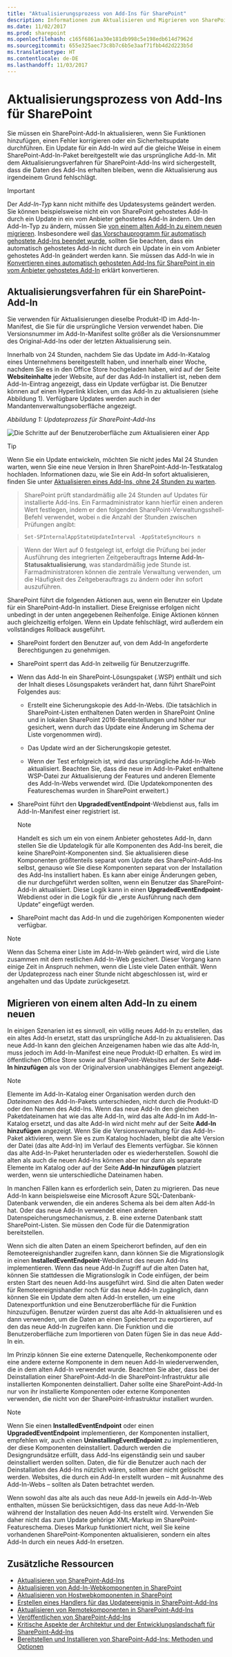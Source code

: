 ```yaml
---
title: "Aktualisierungsprozess von Add-Ins für SharePoint"
description: Informationen zum Aktualisieren und Migrieren von SharePoint-Add-Ins.
ms.date: 11/02/2017
ms.prod: sharepoint
ms.openlocfilehash: c165f6861aa30e181db998c5e198edb614d7962d
ms.sourcegitcommit: 655e325aec73c8b7c6b5e3aaf71fbb4d2d223b5d
ms.translationtype: HT
ms.contentlocale: de-DE
ms.lasthandoff: 11/03/2017
---
```

# <a name="sharepoint-add-ins-update-process"></a>Aktualisierungsprozess von Add-Ins für SharePoint

Sie müssen ein SharePoint-Add-In aktualisieren, wenn Sie Funktionen hinzufügen, einen Fehler korrigieren oder ein Sicherheitsupdate durchführen. Ein Update für ein Add-In wird auf die gleiche Weise in einem SharePoint-Add-In-Paket bereitgestellt wie das ursprüngliche Add-In. Mit dem Aktualisierungsverfahren für SharePoint-Add-Ins wird sichergestellt, dass die Daten des Add-Ins erhalten bleiben, wenn die Aktualisierung aus irgendeinem Grund fehlschlägt.
 
> [!IMPORTANT]
> Der *Add-In-Typ* kann nicht mithilfe des Updatesystems geändert werden. Sie können beispielsweise nicht ein von SharePoint gehostetes Add-In durch ein Update in ein vom Anbieter gehostetes Add-In ändern. Um den Add-In-Typ zu ändern, müssen Sie [von einem alten Add-In zu einem neuen migrieren](#Major). Insbesondere weil [das Vorschauprogramm für automatisch gehostete Add-Ins beendet wurde](http://blogs.office.com/2014/05/16/update-on-autohosted-apps-preview-program/), sollten Sie beachten, dass ein automatisch gehostetes Add-In nicht durch ein Update in ein vom Anbieter gehostetes Add-In geändert werden kann. Sie müssen das Add-In wie in [Konvertieren eines automatisch gehosteten Add-Ins für SharePoint in ein vom Anbieter gehostetes Add-In](convert-an-autohosted-sharepoint-add-in-to-a-provider-hosted-add-in.md) erklärt konvertieren.

<a name="Minor"> </a>
## <a name="update-process-for-a-sharepoint-add-in"></a>Aktualisierungsverfahren für ein SharePoint-Add-In

Sie verwenden für Aktualisierungen dieselbe Produkt-ID im Add-In-Manifest, die Sie für die ursprüngliche Version verwendet haben. Die Versionsnummer im Add-In-Manifest sollte größer als die Versionsnummer des Original-Add-Ins oder der letzten Aktualisierung sein.

Innerhalb von 24 Stunden, nachdem Sie das Update im Add-In-Katalog eines Unternehmens bereitgestellt haben, und innerhalb einer Woche, nachdem Sie es in den Office Store hochgeladen haben, wird auf der Seite **Websiteinhalte** jeder Website, auf der das Add-In installiert ist, neben dem Add-In-Eintrag angezeigt, dass ein Update verfügbar ist. Die Benutzer können auf einen Hyperlink klicken, um das Add-In zu aktualisieren (siehe Abbildung 1). Verfügbare Updates werden auch in der Mandantenverwaltungsoberfläche angezeigt.

*Abbildung 1: Updateprozess für SharePoint-Add-Ins*

![Die Schritte auf der Benutzeroberfläche zum Aktualisieren einer App](../images/UpdatingApp_AppTileUpdateNotice.png)

> [!TIP]
> Wenn Sie ein Update entwickeln, möchten Sie nicht jedes Mal 24 Stunden warten, wenn Sie eine neue Version in Ihren SharePoint-Add-In-Testkatalog hochladen. Informationen dazu, wie Sie ein Add-In sofort aktualisieren, finden Sie unter [Aktualisieren eines Add-Ins, ohne 24 Stunden zu warten](update-sharepoint-add-ins.md#ImmediateUpdateNotice). 

> SharePoint prüft standardmäßig alle 24 Stunden auf Updates für installierte Add-Ins. Ein Farmadministrator kann hierfür einen anderen Wert festlegen, indem er den folgenden SharePoint-Verwaltungsshell-Befehl verwendet, wobei `n` die Anzahl der Stunden zwischen Prüfungen angibt: 

> `Set-SPInternalAppStateUpdateInterval -AppStateSyncHours n` 

> Wenn der Wert auf 0 festgelegt ist, erfolgt die Prüfung bei jeder Ausführung des integrierten Zeitgeberauftrags **Interne Add-In-Statusaktualisierung**, was standardmäßig jede Stunde ist. Farmadministratoren können die zentrale Verwaltung verwenden, um die Häufigkeit des Zeitgeberauftrags zu ändern oder ihn sofort auszuführen.

SharePoint führt die folgenden Aktionen aus, wenn ein Benutzer ein Update für ein SharePoint-Add-In installiert. Diese Ereignisse erfolgen nicht unbedingt in der unten angegebenen Reihenfolge. Einige Aktionen können auch gleichzeitig erfolgen. Wenn ein Update fehlschlägt, wird außerdem ein vollständiges Rollback ausgeführt.

- SharePoint fordert den Benutzer auf, von dem Add-In angeforderte Berechtigungen zu genehmigen.

- SharePoint sperrt das Add-In zeitweilig für Benutzerzugriffe.

- Wenn das Add-In ein SharePoint-Lösungspaket (.WSP) enthält und sich der Inhalt dieses Lösungspakets verändert hat, dann führt SharePoint Folgendes aus:
    
   - Erstellt eine Sicherungskopie des Add-In-Webs. (Die tatsächlich in SharePoint-Listen enthaltenen Daten werden in SharePoint Online und in lokalen SharePoint 2016-Bereitstellungen und höher nur gesichert, wenn durch das Update eine Änderung im Schema der Liste vorgenommen wird).

   - Das Update wird an der Sicherungskopie getestet.

   - Wenn der Test erfolgreich ist, wird das ursprüngliche Add-In-Web aktualisiert. Beachten Sie, dass die neue im Add-In-Paket enthaltene WSP-Datei zur Aktualisierung der Features und anderen Elemente des Add-In-Webs verwendet wird. (Die Updatekomponenten des Featureschemas wurden in SharePoint erweitert.)

- SharePoint führt den **UpgradedEventEndpoint**-Webdienst aus, falls im Add-In-Manifest einer registriert ist.
    
   > [!NOTE]
   > Handelt es sich um ein von einem Anbieter gehostetes Add-In, dann stellen Sie die Updatelogik für alle Komponenten des Add-Ins bereit, die keine SharePoint-Komponenten sind. Sie aktualisieren diese Komponenten größtenteils separat vom Update des SharePoint-Add-Ins selbst, genauso wie Sie diese Komponenten separat von der Installation des Add-Ins installiert haben. Es kann aber einige Änderungen geben, die nur durchgeführt werden sollten, wenn ein Benutzer das SharePoint-Add-In aktualisiert. Diese Logik kann in einen **UpgradedEventEndpoint**-Webdienst oder in die Logik für die „erste Ausführung nach dem Update“ eingefügt werden.

- SharePoint macht das Add-In und die zugehörigen Komponenten wieder verfügbar.

> [!NOTE]
> Wenn das Schema einer Liste im Add-In-Web geändert wird, wird die Liste zusammen mit dem restlichen Add-In-Web gesichert. Dieser Vorgang kann einige Zeit in Anspruch nehmen, wenn die Liste viele Daten enthält. Wenn der Updateprozess nach einer Stunde nicht abgeschlossen ist, wird er angehalten und das Update zurückgesetzt.

<a name="Major"> </a>
## <a name="migrating-from-an-old-add-in-to-a-new-one"></a>Migrieren von einem alten Add-In zu einem neuen

In einigen Szenarien ist es sinnvoll, ein völlig neues Add-In zu erstellen, das ein altes Add-In ersetzt, statt das ursprüngliche Add-In zu aktualisieren. Das neue Add-In kann den gleichen Anzeigenamen haben wie das alte Add-In, muss jedoch im Add-In-Manifest eine neue Produkt-ID erhalten. Es wird im öffentlichen Office Store sowie auf SharePoint-Websites auf der Seite **Add-In hinzufügen** als von der Originalversion unabhängiges Element angezeigt.
 
> [!NOTE]
> Elemente im Add-In-Katalog einer Organisation werden durch den *Dateinamen* des Add-In-Pakets unterschieden, nicht durch die Produkt-ID oder den Namen des Add-Ins. Wenn das neue Add-In den gleichen Paketdateinamen hat wie das alte Add-In, wird das alte Add-In im Add-In-Katalog ersetzt, und das alte Add-In wird nicht mehr auf der Seite **Add-In hinzufügen** angezeigt. Wenn Sie die Versionsverwaltung für das Add-In-Paket aktivieren, wenn Sie es zum Katalog hochladen, bleibt die alte Version der Datei (das alte Add-In) im Verlauf des Elements verfügbar. Sie können das alte Add-In-Paket herunterladen oder es wiederherstellen. Sowohl die alten als auch die neuen Add-Ins können aber nur dann als separate Elemente im Katalog oder auf der Seite **Add-In hinzufügen** platziert werden, wenn sie unterschiedliche Dateinamen haben.

In manchen Fällen kann es erforderlich sein, Daten zu migrieren. Das neue Add-In kann beispielsweise eine Microsoft Azure SQL-Datenbank-Datenbank verwenden, die ein anderes Schema als bei dem alten Add-In hat. Oder das neue Add-In verwendet einen anderen Datenspeicherungsmechanismus, z. B. eine externe Datenbank statt SharePoint-Listen. Sie müssen den Code für die Datenmigration bereitstellen.

Wenn sich die alten Daten an einem Speicherort befinden, auf den ein Remoteereignishandler zugreifen kann, dann können Sie die Migrationslogik in einen **InstalledEventEndpoint**-Webdienst des neuen Add-Ins implementieren. Wenn das neue Add-In Zugriff auf die alten Daten hat, können Sie stattdessen die Migrationslogik in Code einfügen, der beim ersten Start des neuen Add-Ins ausgeführt wird. Sind die alten Daten weder für Remoteereignishandler noch für das neue Add-In zugänglich, dann können Sie ein Update dem alten Add-In erstellen, um eine Datenexportfunktion und eine Benutzeroberfläche für die Funktion hinzuzufügen. Benutzer würden zuerst das alte Add-In aktualisieren und es dann verwenden, um die Daten an einen Speicherort zu exportieren, auf den das neue Add-In zugreifen kann. Die Funktion und die Benutzeroberfläche zum Importieren von Daten fügen Sie in das neue Add-In ein.

Im Prinzip können Sie eine externe Datenquelle, Rechenkomponente oder eine andere externe Komponente in dem neuen Add-In wiederverwenden, die in dem alten Add-In verwendet wurde. Beachten Sie aber, dass bei der Deinstallation einer SharePoint-Add-In die SharePoint-Infrastruktur alle installierten Komponenten deinstalliert. Daher sollte eine SharePoint-Add-In nur von ihr installierte Komponenten oder externe Komponenten verwenden, die nicht von der SharePoint-Infrastruktur installiert wurden.
 
> [!NOTE]
> Wenn Sie einen **InstalledEventEndpoint** oder einen **UpgradedEventEndpoint** implementieren, der Komponenten installiert, empfehlen wir, auch einen **UninstallingEventEndpoint** zu implementieren, der diese Komponenten deinstalliert. Dadurch werden die Designgrundsätze erfüllt, dass Add-Ins eigenständig sein und sauber deinstalliert werden sollten. Daten, die für die Benutzer auch nach der Deinstallation des Add-Ins nützlich wären, sollten aber nicht gelöscht werden. Websites, die durch ein Add-In erstellt wurden – mit Ausnahme des Add-In-Webs – sollten als Daten betrachtet werden.

Wenn sowohl das alte als auch das neue Add-In jeweils ein Add-In-Web enthalten, müssen Sie berücksichtigen, dass das neue Add-In-Web während der Installation des neuen Add-Ins erstellt wird. Verwenden Sie daher nicht das zum Update gehörige XML-Markup im SharePoint-Featureschema. Dieses Markup funktioniert nicht, weil Sie keine vorhandenen SharePoint-Komponenten aktualisieren, sondern ein altes Add-In durch ein neues Add-In ersetzen.

## <a name="additional-resources"></a>Zusätzliche Ressourcen
<a name="SP15appupgrade_addlresources"> </a>

-  [Aktualisieren von SharePoint-Add-Ins](update-sharepoint-add-ins.md)
-  [Aktualisieren von Add-In-Webkomponenten in SharePoint](update-add-in-web-components-in-sharepoint.md)
-  [Aktualisieren von Hostwebkomponenten in SharePoint](update-host-web-components-in-sharepoint.md)
-  [Erstellen eines Handlers für das Updateereignis in SharePoint-Add-Ins](create-a-handler-for-the-update-event-in-sharepoint-add-ins.md)
-  [Aktualisieren von Remotekomponenten in SharePoint-Add-Ins](update-remote-components-in-sharepoint-add-ins.md)
-  [Veröffentlichen von SharePoint-Add-Ins](publish-sharepoint-add-ins.md)
-  [Kritische Aspekte der Architektur und der Entwicklungslandschaft für SharePoint-Add-Ins](important-aspects-of-the-sharepoint-add-in-architecture-and-development-landscap.md)
-  [Bereitstellen und Installieren von SharePoint-Add-Ins: Methoden und Optionen](deploying-and-installing-sharepoint-add-ins-methods-and-options.md)

